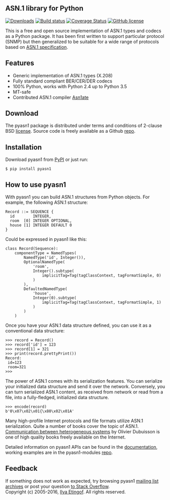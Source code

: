 
ASN.1 library for Python
------------------------
[![Downloads](https://img.shields.io/pypi/dm/pyasn1.svg)](https://pypi.python.org/pypi/pyasn1)
[![Build status](https://travis-ci.org/etingof/pyasn1.svg?branch=master)](https://secure.travis-ci.org/etingof/pyasn1)
[![Coverage Status](https://img.shields.io/codecov/c/github/etingof/pyasn1.svg)](https://codecov.io/github/etingof/pyasn1)
[![GitHub license](https://img.shields.io/badge/license-BSD-blue.svg)](https://raw.githubusercontent.com/etingof/pyasn1/master/LICENSE.txt)

This is a free and open source implementation of ASN.1 types and codecs
as a Python package. It has been first written to support particular
protocol (SNMP) but then generalized to be suitable for a wide range
of protocols based on
[ASN.1 specification](https://www.itu.int/rec/dologin_pub.asp?lang=e&id=T-REC-X.208-198811-W!!PDF-E&type=items).

Features
--------

* Generic implementation of ASN.1 types (X.208)
* Fully standard compliant BER/CER/DER codecs
* 100% Python, works with Python 2.4 up to Python 3.5
* MT-safe
* Contributed ASN.1 compiler [Asn1ate](https://github.com/kimgr/asn1ate)

Download
--------

The pyasn1 package is distributed under terms and conditions of 2-clause
BSD [license](http://pyasn1.sourceforge.net/license.html). Source code is freely
available as a Github [repo](https://github.com/etingof/pyasn1).

Installation
------------

Download pyasn1 from [PyPI](https://pypi.python.org/pypi/pyasn1) or just run:

    $ pip install pyasn1

How to use pyasn1
-----------------

With pyasn1 you can build ASN.1 structures from Python objects. For example, the
following ASN.1 structure:

    Record ::= SEQUENCE {
      id        INTEGER,
      room  [0] INTEGER OPTIONAL,
      house [1] INTEGER DEFAULT 0
    }

Could be expressed in pyasn1 like this:
    
    class Record(Sequence):
        componentType = NamedTypes(
            NamedType('id', Integer()),
            OptionalNamedType(
                'room',
                Integer().subtype(
                    implicitTag=Tag(tagClassContext, tagFormatSimple, 0)
                )
            ),
            DefaultedNamedType(
                'house', 
                Integer(0).subtype(
                    implicitTag=Tag(tagClassContext, tagFormatSimple, 1)
                )
            )
        )

Once you have your ASN.1 data structure defined, you can use it as a conventional
data structure:
    
    >>> record = Record()
    >>> record['id'] = 123
    >>> record[1] = 321
    >>> print(record.prettyPrint())
    Record:
     id=123
     room=321
    >>>

The power of ASN.1 comes with its serialization features. You can serialize your
initialized data structure and send it over the network. Conversely, you can
turn serialized ASN.1 content, as received from network or read from a file,
into a fully-fledged, initialized data structure.

    >>> encode(record)
    b'0\x07\x02\x01{\x80\x02\x01A'

Many high-profile Internet protocols and file formats utilize ASN.1 serialization.
Quite a number of books cover the topic of ASN.1. 
[Communication between heterogeneous systems](http://www.oss.com/asn1/dubuisson.html)
by Olivier Dubuisson is one of high quality books freely available on the Internet.

Detailed information on pyasn1 APIs can be found in the
[documentation](http://pyasn1.sourceforge.net),
working examples are in the pyasn1-modules
[repo](https://github.com/etingof/pyasn1-modules).

Feedback
--------

If something does not work as expected, try browsing pyasn1
[mailing list archives](https://sourceforge.net/p/pyasn1/mailman/pyasn1-users/)
or post your question
[to Stack Overflow](http://stackoverflow.com/questions/ask).  
Copyright (c) 2005-2016, [Ilya Etingof](http://ilya@glas.net).
All rights reserved.
